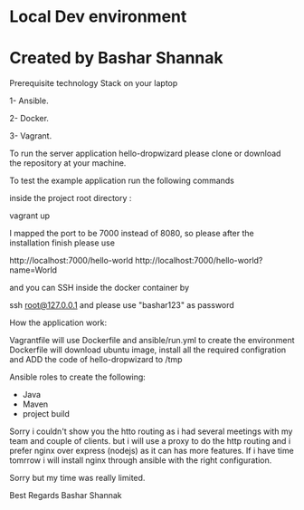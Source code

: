 # Local Dev environment 
# Created by Bashar Shannak 


Prerequisite technology Stack on your laptop 

1- Ansible.

2- Docker.

3- Vagrant.

To run the server application hello-dropwizard please clone or download the repository at your machine. 

To test the example application run the following commands

inside the project root directory :

vagrant up

I mapped the port to be 7000 instead of 8080, so please after the installation finish please use

http://localhost:7000/hello-world
http://localhost:7000/hello-world?name=World

and you can SSH inside the docker container by 

ssh root@127.0.0.1 and please use "bashar123" as password
 
How the application work: 

Vagrantfile will use Dockerfile and ansible/run.yml to create the environment 
Dockerfile will download ubuntu image, install all the required configration and ADD the code of hello-dropwizard to /tmp

Ansible roles to create the following: 
  - Java 
  - Maven 
  - project build 

 
Sorry i couldn't show you the htto routing as i had several meetings with my team and couple of clients. but i will use a proxy to do the http routing and i prefer nginx over express (nodejs) as it can has more features. If i have time tomrrow i will install nginx through ansible with the right configuration. 

Sorry but my time was really limited.

Best Regards 
Bashar Shannak 
